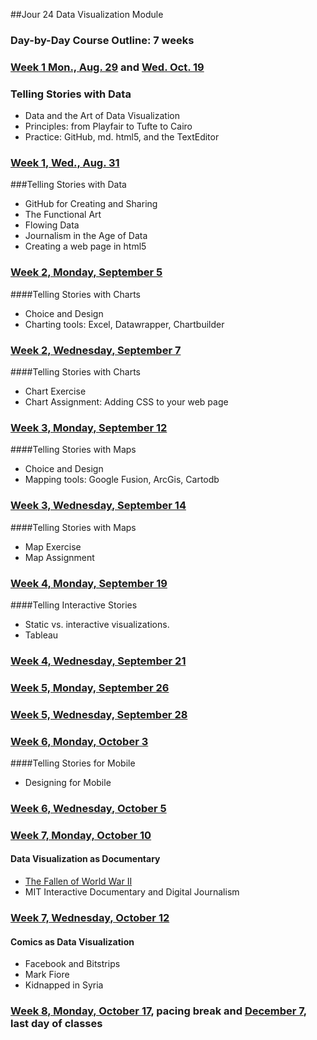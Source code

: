 ##Jour 24 Data Visualization Module

### Day-by-Day Course Outline: 7 weeks

### [Week 1 Mon., Aug. 29](WeeklySchedule/week01-01.md) and [Wed. Oct. 19](WeeklySchedule/week01-01.md)
### Telling Stories with Data
- Data and the Art of Data Visualization
- Principles: from Playfair to Tufte to Cairo
- Practice: GitHub, md. html5, and the TextEditor

### [Week 1, Wed., Aug. 31](WeeklySchedule/week01-02.md)
###Telling Stories with Data

- GitHub for Creating and Sharing
- The Functional Art
- Flowing Data
- Journalism in the Age of Data
- Creating a web page in html5

### [Week 2, Monday, September 5](WeeklySchedule/week02-01.md)

####Telling Stories with Charts
- Choice and Design
- Charting tools: Excel, Datawrapper, Chartbuilder

### [Week 2, Wednesday, September 7](WeeklySchedule/week02-02.md)

####Telling Stories with Charts
- Chart Exercise
- Chart Assignment: Adding CSS to your web page

### [Week 3, Monday, September 12](WeeklySchedule/week03-01.md)

####Telling Stories with Maps
- Choice and Design
- Mapping tools: Google Fusion, ArcGis, Cartodb

### [Week 3, Wednesday, September 14](WeeklySchedule/week03-02.md)

####Telling Stories with Maps
- Map Exercise
- Map Assignment

### [Week 4, Monday, September 19](WeeklySchedule/week04-01.md)

####Telling Interactive Stories
- Static vs. interactive visualizations.
- Tableau

### [Week 4, Wednesday, September 21](WeeklySchedule/week04-02.md)


### [Week 5, Monday, September 26](WeeklySchedule/week05-01.md)


### [Week 5, Wednesday, September 28](WeeklySchedule/week05-02.md)


### [Week 6, Monday, October 3](WeeklySchedule/week06-01.md)

####Telling Stories for Mobile
- Designing for Mobile

### [Week 6, Wednesday, October 5](WeeklySchedule/week06-02.md)


### [Week 7, Monday, October 10](WeeklySchedule/week07-01.md)

#### Data Visualization as Documentary
- [The Fallen of World War II](http://www.fallen.io/ww2/)
- MIT Interactive Documentary and Digital Journalism

### [Week 7, Wednesday, October 12](WeeklySchedule/week07-02.md)

#### Comics as Data Visualization
- Facebook and Bitstrips
- Mark Fiore
- Kidnapped in Syria

### [Week 8, Monday, October 17](WeeklySchedule/week08-01.md), pacing break and [December 7](WeeklySchedule/week08-01.md), last day of classes



